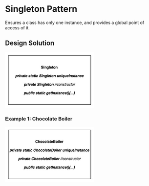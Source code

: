 # Singleton Pattern

Ensures a class has only one instance, and provides a global point of access of it.

## Design Solution

![Singleton Pattern Solution](images/singleton-solution.jpg)

### Example 1: Chocolate Boiler

![Singleton Pattern Example](images/singleton-example1.jpg)

